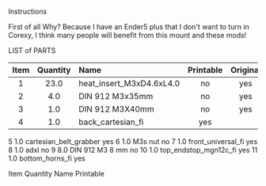 Instructions

First of all Why?
Because I have an Ender5 plus that I don't want to turn in Corexy, I think many people will benefit from this mount and these mods!

LIST of PARTS

|Item|Quantity|Name|Printable|Original|
|:--:|:-------:|:------|:---:|:---:|
|1|23.0|heat_insert_M3xD4.6xL4.0|no|yes|
|2|4.0|DIN 912 M3x35mm|no|yes|
|3|1.0|DIN 912 M3X40mm|no|yes|
|4|1.0|back_cartesian_fi|yes||yes|


5	1.0	cartesian_belt_grabber	yes
6	1.0	M3s nut	no
7	1.0	front_universal_fi	yes
8	1.0	adxl	no
9	8.0	DIN 912 M3 8 mm	no
10	1.0	top_endstop_mgn12c_fi	yes
11	1.0	bottom_horns_fi	yes


Item	Quantity	Name	Printable

